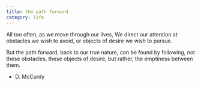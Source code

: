 ```yaml
---
title: the path forward
category: life
---
```


All too often,
as we move through our lives,
We direct our attention
at obstacles we wish to avoid,
or objects of desire
we wish to pursue.

But the path forward,
back to our true nature,
can be found by following,
not these obstacles,
these objects of desire,
but rather,
the emptiness between them.

- D. McCurdy
